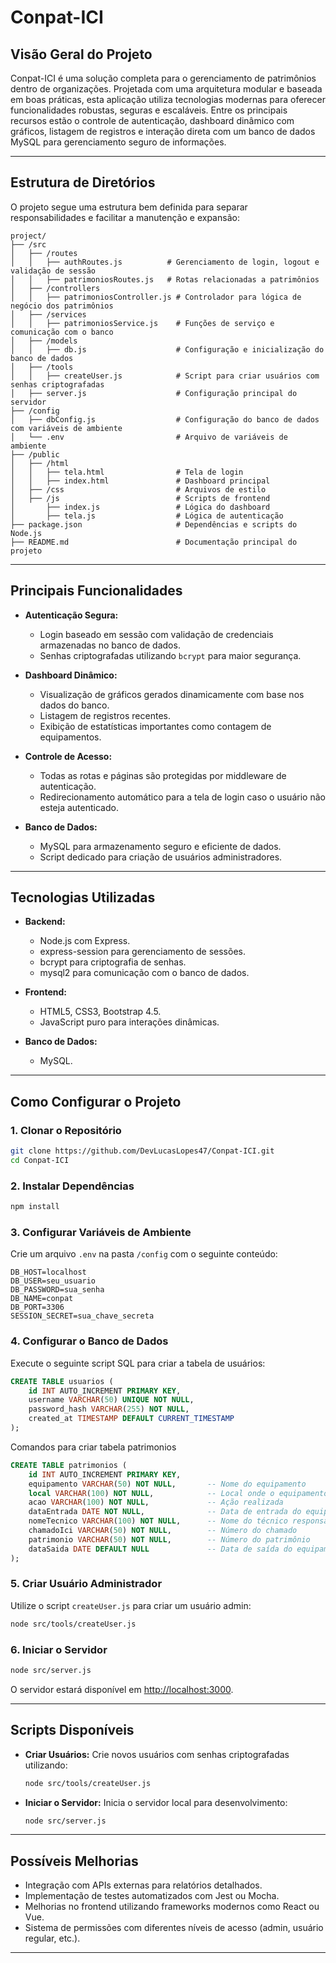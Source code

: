 # Conpat-ICI

## Visão Geral do Projeto
Conpat-ICI é uma solução completa para o gerenciamento de patrimônios dentro de organizações. Projetada com uma arquitetura modular e baseada em boas práticas, esta aplicação utiliza tecnologias modernas para oferecer funcionalidades robustas, seguras e escaláveis. Entre os principais recursos estão o controle de autenticação, dashboard dinâmico com gráficos, listagem de registros e interação direta com um banco de dados MySQL para gerenciamento seguro de informações.

---

## Estrutura de Diretórios

O projeto segue uma estrutura bem definida para separar responsabilidades e facilitar a manutenção e expansão:

```
project/
├── /src
│   ├── /routes
│   │   ├── authRoutes.js          # Gerenciamento de login, logout e validação de sessão
│   │   ├── patrimoniosRoutes.js   # Rotas relacionadas a patrimônios
│   ├── /controllers
│   │   ├── patrimoniosController.js # Controlador para lógica de negócio dos patrimônios
│   ├── /services
│   │   ├── patrimoniosService.js    # Funções de serviço e comunicação com o banco
│   ├── /models
│   │   ├── db.js                    # Configuração e inicialização do banco de dados
│   ├── /tools
│   │   ├── createUser.js            # Script para criar usuários com senhas criptografadas
│   ├── server.js                    # Configuração principal do servidor
├── /config
│   ├── dbConfig.js                  # Configuração do banco de dados com variáveis de ambiente
│   └── .env                         # Arquivo de variáveis de ambiente
├── /public
│   ├── /html
│   │   ├── tela.html                # Tela de login
│   │   ├── index.html               # Dashboard principal
│   ├── /css                         # Arquivos de estilo
│   ├── /js                          # Scripts de frontend
│       ├── index.js                 # Lógica do dashboard
│       ├── tela.js                  # Lógica de autenticação
├── package.json                     # Dependências e scripts do Node.js
├── README.md                        # Documentação principal do projeto
```

---

## Principais Funcionalidades

- **Autenticação Segura:**
  - Login baseado em sessão com validação de credenciais armazenadas no banco de dados.
  - Senhas criptografadas utilizando `bcrypt` para maior segurança.

- **Dashboard Dinâmico:**
  - Visualização de gráficos gerados dinamicamente com base nos dados do banco.
  - Listagem de registros recentes.
  - Exibição de estatísticas importantes como contagem de equipamentos.

- **Controle de Acesso:**
  - Todas as rotas e páginas são protegidas por middleware de autenticação.
  - Redirecionamento automático para a tela de login caso o usuário não esteja autenticado.

- **Banco de Dados:**
  - MySQL para armazenamento seguro e eficiente de dados.
  - Script dedicado para criação de usuários administradores.

---

## Tecnologias Utilizadas

- **Backend:**
  - Node.js com Express.
  - express-session para gerenciamento de sessões.
  - bcrypt para criptografia de senhas.
  - mysql2 para comunicação com o banco de dados.

- **Frontend:**
  - HTML5, CSS3, Bootstrap 4.5.
  - JavaScript puro para interações dinâmicas.

- **Banco de Dados:**
  - MySQL.

---

## Como Configurar o Projeto

### 1. Clonar o Repositório
```bash
git clone https://github.com/DevLucasLopes47/Conpat-ICI.git
cd Conpat-ICI
```

### 2. Instalar Dependências
```bash
npm install
```

### 3. Configurar Variáveis de Ambiente
Crie um arquivo `.env` na pasta `/config` com o seguinte conteúdo:
```env
DB_HOST=localhost
DB_USER=seu_usuario
DB_PASSWORD=sua_senha
DB_NAME=conpat
DB_PORT=3306
SESSION_SECRET=sua_chave_secreta
```

### 4. Configurar o Banco de Dados
Execute o seguinte script SQL para criar a tabela de usuários:
```sql
CREATE TABLE usuarios (
    id INT AUTO_INCREMENT PRIMARY KEY,
    username VARCHAR(50) UNIQUE NOT NULL,
    password_hash VARCHAR(255) NOT NULL,
    created_at TIMESTAMP DEFAULT CURRENT_TIMESTAMP
);
```
Comandos para criar tabela patrimonios
```sql
CREATE TABLE patrimonios (
    id INT AUTO_INCREMENT PRIMARY KEY,
    equipamento VARCHAR(50) NOT NULL,       -- Nome do equipamento
    local VARCHAR(100) NOT NULL,            -- Local onde o equipamento está
    acao VARCHAR(100) NOT NULL,             -- Ação realizada
    dataEntrada DATE NOT NULL,              -- Data de entrada do equipamento
    nomeTecnico VARCHAR(100) NOT NULL,      -- Nome do técnico responsável
    chamadoIci VARCHAR(50) NOT NULL,        -- Número do chamado
    patrimonio VARCHAR(50) NOT NULL,        -- Número do patrimônio
    dataSaida DATE DEFAULT NULL             -- Data de saída do equipamento (pode ser NULL)
);
```

### 5. Criar Usuário Administrador
Utilize o script `createUser.js` para criar um usuário admin:
```bash
node src/tools/createUser.js
```

### 6. Iniciar o Servidor
```bash
node src/server.js
```
O servidor estará disponível em [http://localhost:3000](http://localhost:3000).

---

## Scripts Disponíveis

- **Criar Usuários:**
  Crie novos usuários com senhas criptografadas utilizando:
  ```bash
  node src/tools/createUser.js
  ```

- **Iniciar o Servidor:**
  Inicia o servidor local para desenvolvimento:
  ```bash
  node src/server.js
  ```

---

## Possíveis Melhorias

- Integração com APIs externas para relatórios detalhados.
- Implementação de testes automatizados com Jest ou Mocha.
- Melhorias no frontend utilizando frameworks modernos como React ou Vue.
- Sistema de permissões com diferentes níveis de acesso (admin, usuário regular, etc.).

---


